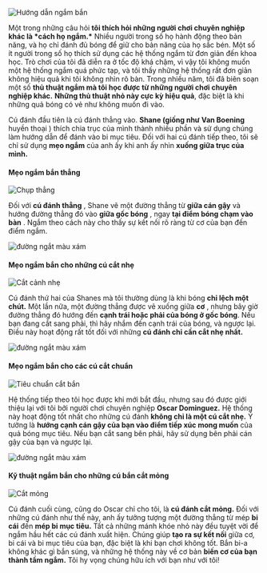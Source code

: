 ![Hướng dẫn ngắm bắn](https://www.pooldawg.com/articleee/assests/Aiming_cueball_guide.jpg)

Một trong những câu hỏi **tôi thích hỏi những người chơi chuyên nghiệp khác là \*cách họ ngắm.\*** Nhiều người trong số họ hành động theo bản năng, và họ chỉ đánh đủ bóng để giữ cho bản năng của họ sắc bén. Một số ít người trong số họ thích sử dụng các hệ thống ngắm từ đơn giản đến khoa học. Trò chơi của tôi đã diễn ra ở tốc độ khá chậm, vì vậy tôi không muốn một hệ thống ngắm quá phức tạp, và tôi thấy những hệ thống rất đơn giản không hiệu quả khi tôi không nhìn rõ bàn. Trong nhiều năm, tôi đã biên soạn một số **thủ thuật ngắm mà tôi học được từ những người chơi chuyên nghiệp khác.** **Những thủ thuật nhỏ này cực kỳ hiệu quả**, đặc biệt là khi những quả bóng có vẻ như không muốn đi vào.

Cú đánh đầu tiên là cú đánh thẳng vào. **Shane (giống như** **Van Boening** huyền thoại ) thích chia trục của mình thành nhiều phần và sử dụng chúng làm hướng dẫn để đánh vào bi mục tiêu. Đối với hai cú đánh tiếp theo, tôi sẽ chỉ sử dụng **mẹo ngắm** của anh ấy khi anh ấy nhìn **xuống giữa trục của mình.**



#### **Mẹo ngắm bắn thẳng**



![Chụp thẳng](https://www.pooldawg.com/articleee/assests/Aiming_Straight_Shot.jpg)



Đối với **cú đánh thẳng** , Shane vẽ một đường thẳng từ **giữa cán gậy** và hướng đường thẳng đó vào **giữa gốc bóng** , ngay **tại điểm bóng chạm vào bàn** . Ngắm theo cách này cho thấy sự kết nối rõ ràng từ cơ của bạn đến điểm ngắm.



![đường ngắt màu xám](https://www.pooldawg.com/articleee/assests/grey-line.png)

#### **Mẹo ngắm bắn cho những cú cắt nhẹ**

![Cắt cảnh nhẹ](https://www.pooldawg.com/articleee/assests/Aiming_Slight_Cut_Shot.jpg)

Cú đánh thứ hai của Shanes mà tôi thường dùng là khi bóng **chỉ lệch một chút.** Một lần nữa, một đường thẳng được vẽ xuống giữa **cơ** , nhưng bây giờ đường thẳng đó hướng đến **cạnh trái hoặc phải của bóng ở gốc bóng**. Nếu bạn đang cắt sang phải, thì hãy nhắm đến cạnh trái của bóng, và ngược lại. Điều này hoạt động rất tốt đối với những **cú đánh chỉ cần cắt nhẹ nhất.**

![đường ngắt màu xám](https://www.pooldawg.com/articleee/assests/grey-line.png)

#### **Mẹo ngắm bắn cho các cú cắt chuẩn**

![Tiêu chuẩn cắt bắn](https://www.pooldawg.com/articleee/assests/Aiming_Standard_Cut_Shot.jpg)

Hệ thống tiếp theo tôi học được khi mới bắt đầu, nhưng sau đó được giới thiệu lại với tôi bởi người chơi chuyên nghiệp **Oscar Dominguez.** Hệ thống này hoạt động tốt nhất cho những cú đánh **không chỉ là một cú cắt nhẹ.** Ý tưởng là **hướng cạnh cán gậy của bạn vào điểm tiếp xúc mong muốn** của quả bóng mục tiêu. Nếu bạn cắt sang bên phải, hãy sử dụng bên phải cán gậy của bạn và ngược lại.



![đường ngắt màu xám](https://www.pooldawg.com/articleee/assests/grey-line.png)

#### **Kỹ thuật ngắm bắn cho những cú bắn cắt mỏng**

![Cắt mỏng](https://www.pooldawg.com/articleee/assests/Aiming_Thin_Cut_Shot.jpg)

Cú đánh cuối cùng, cũng do Oscar chỉ cho tôi, là **cú đánh cắt mỏng.** Đối với những cú đánh như thế này, anh ấy tưởng tượng một đường thẳng từ mép **bi cái** đến **mép bi mục tiêu.** Tất cả những mánh khóe nhỏ này đều tuyệt vời để ngắm hầu hết các cú đánh xuất hiện. Chúng giúp **tạo ra sự kết nối** giữa cơ, bi cái và bi mục tiêu của bạn, đặc biệt là khi bạn chơi không tốt. Bắn bi-a không khác gì bắn súng, và những hệ thống này về cơ bản **biến cơ của bạn thành tầm ngắm.** Tôi hy vọng chúng hữu ích với bạn như với tôi!